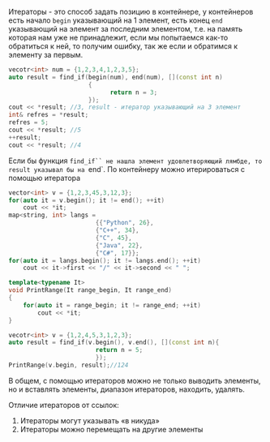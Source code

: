 Итераторы - это способ задать позицию в контейнере, у контейнеров есть начало `begin` указывающий на 1 элемент, есть конец `end` указывающий на элемент за последним элементом, т.е. на память которая нам уже не принадлежит, если мы попытаемся как-то обратиться к ней, то получим ошибку, так же если и обратимся к элементу за первым.

```cpp
vecotr<int> num = {1,2,3,4,1,2,3,5};
auto result = find_if(begin(num), end(num), [](const int n)
					  {
							return n = 3;
					  });
cout << *result; //3, result - итератор указывающий на 3 элемент
int& refres = *result;
refres = 5;
cout << *result; //5
++result;
cout << *result; //4
```

Если бы функция `find_if`` не нашла элемент удовлетворяющий лямбде, то result указывал бы на `end`. По контейнеру можно итерироваться с помощью итератора

```cpp
vector<int> v = {1,2,3,45,3,12,3};
for(auto it = v.begin(); it != end(); ++it)
	cout << *it;
map<string, int> langs =
						{{"Python", 26}, 
						{"C++", 34}, 
						{"C", 45}, 
						{"Java", 22}, 
						{"C#", 17}};
for(auto it = langs.begin(); it != langs.end(); ++it)
	cout << it->first << "/" << it->second << " ";
```

```cpp
template<typename It>
void PrintRange(It range_begin, It range_end)
{
	for(auto it = range_begin; it != range_end; ++it)
		cout << *it;
}

vecotr<int> v = {1,2,4,5,3,1,2,3};
auto result = find_if(v.begin(), v.end(), [](const int n){
						return n = 5;
						});
PrintRange(v.begin, result);//124
```

В общем, с помощью итераторов можно не только выводить элементы, но и вставлять элементы, диапазон итераторов, находить, удалять.

Отличие итераторов от ссылок:
1. Итераторы могут указывать «в никуда»
2. Итераторы можно перемещать на другие элементы